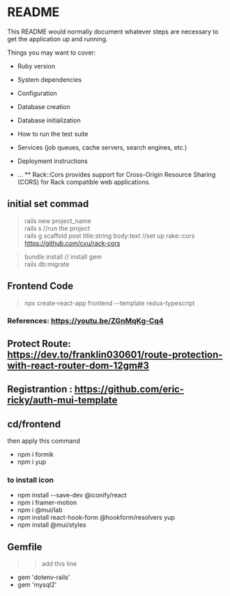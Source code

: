 # README

This README would normally document whatever steps are necessary to get the
application up and running.

Things you may want to cover:

* Ruby version

* System dependencies

* Configuration

* Database creation

* Database initialization

* How to run the test suite

* Services (job queues, cache servers, search engines, etc.)

* Deployment instructions

* ...
** Rack::Cors provides support for Cross-Origin Resource Sharing (CORS) for Rack compatible web applications.

## initial set commad
> rails new project_name <br/>
> rails s //run the project  <br/>
> rails g scaffold post title:string body:text
//set up rake::cors https://github.com/cyu/rack-cors

> bundle install // install gem  <br/>
> rails db:migrate


## Frontend Code 
> npx create-react-app frontend --template redux-typescript

### References: https://youtu.be/ZGnMqKg-Cq4
## Protect Route: https://dev.to/franklin030601/route-protection-with-react-router-dom-12gm#3
## Registrantion : https://github.com/eric-ricky/auth-mui-template

## cd/frontend 
then apply this command
* npm i formik
* npm i yup
### to install icon
* npm install --save-dev @iconify/react
* npm i framer-motion
* npm i @mui/lab
* npm install react-hook-form @hookform/resolvers yup
* npm install @mui/styles

## Gemfile
>> add this line 
* gem 'dotenv-rails'
* gem 'mysql2'

